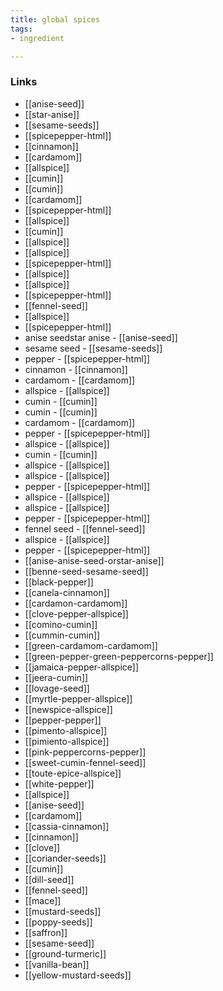 ```yaml
---
title: global spices
tags:
- ingredient

---
```



### Links

* [[anise-seed]]
* [[star-anise]]
* [[sesame-seeds]]
* [[spicepepper-html]]
* [[cinnamon]]
* [[cardamom]]
* [[allspice]]
* [[cumin]]
* [[cumin]]
* [[cardamom]]
* [[spicepepper-html]]
* [[allspice]]
* [[cumin]]
* [[allspice]]
* [[allspice]]
* [[spicepepper-html]]
* [[allspice]]
* [[allspice]]
* [[spicepepper-html]]
* [[fennel-seed]]
* [[allspice]]
* [[spicepepper-html]]
* anise seedstar anise - [[anise-seed]]
* sesame seed - [[sesame-seeds]]
* pepper - [[spicepepper-html]]
* cinnamon - [[cinnamon]]
* cardamom - [[cardamom]]
* allspice - [[allspice]]
* cumin - [[cumin]]
* cumin - [[cumin]]
* cardamom - [[cardamom]]
* pepper - [[spicepepper-html]]
* allspice - [[allspice]]
* cumin - [[cumin]]
* allspice - [[allspice]]
* allspice - [[allspice]]
* pepper - [[spicepepper-html]]
* allspice - [[allspice]]
* allspice - [[allspice]]
* pepper - [[spicepepper-html]]
* fennel seed - [[fennel-seed]]
* allspice - [[allspice]]
* pepper - [[spicepepper-html]]
* [[anise-anise-seed-orstar-anise]]
* [[benne-seed-sesame-seed]]
* [[black-pepper]]
* [[canela-cinnamon]]
* [[cardamon-cardamom]]
* [[clove-pepper-allspice]]
* [[comino-cumin]]
* [[cummin-cumin]]
* [[green-cardamom-cardamom]]
* [[green-pepper-green-peppercorns-pepper]]
* [[jamaica-pepper-allspice]]
* [[jeera-cumin]]
* [[lovage-seed]]
* [[myrtle-pepper-allspice]]
* [[newspice-allspice]]
* [[pepper-pepper]]
* [[pimento-allspice]]
* [[pimiento-allspice]]
* [[pink-peppercorns-pepper]]
* [[sweet-cumin-fennel-seed]]
* [[toute-epice-allspice]]
* [[white-pepper]]
* [[allspice]]
* [[anise-seed]]
* [[cardamom]]
* [[cassia-cinnamon]]
* [[cinnamon]]
* [[clove]]
* [[coriander-seeds]]
* [[cumin]]
* [[dill-seed]]
* [[fennel-seed]]
* [[mace]]
* [[mustard-seeds]]
* [[poppy-seeds]]
* [[saffron]]
* [[sesame-seed]]
* [[ground-turmeric]]
* [[vanilla-bean]]
* [[yellow-mustard-seeds]]
